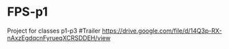 # FPS-p1
 Project for classes p1-p3
 #Trailer
https://drive.google.com/file/d/14Q3p-RX-nAxzEgdqcnFyrueqXCRSDDEH/view
